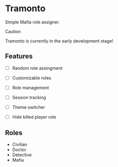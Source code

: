 # Tramonto

Simple Mafia role assigner.

>[!CAUTION]
>Tramonto is currently in the early development stage!

## Features
- [ ] Random role assingment
- [ ] Customizable roles
- [ ] Role management
- [ ] Session tracking
- [ ] Theme switcher
- [ ] Hide killed player role


## Roles
- Civilian
- Doctor
- Detective
- Mafia
